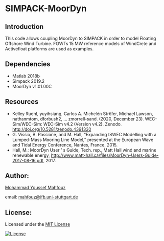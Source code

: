 # SIMPACK-MoorDyn
## Introduction
This code allows coupling MoorDyn to SIMPACK in order to model Floating Offshore Wind Turbine. FOWTs 15 MW reference models of WindCrete and Activefloat platforms are used as examples.


## Dependencies
- Matlab 2018b
- Simpack 2019.2
- MoorDyn v1.01.00C

## Resources
- Kelley Ruehl, yuyihsiang, Carlos A. Michelén Ströfer, Michael Lawson, nathanmtom, dforbush2, … zmorrell-sand. (2020, December 23). WEC-Sim/WEC-Sim: WEC-Sim v4.2 (Version v4.2). Zenodo. http://doi.org/10.5281/zenodo.4391330
- G. Vissio, B. Passione, and M. Hall, “Expanding ISWEC Modelling with a Lumped-Mass Mooring Line Model,” presented at the European Wave and Tidal Energy Conference, Nantes, France, 2015.
- Hall,   M.:   MoorDyn   User   ’   s   Guide,   Tech.   rep.,   Matt   Hall   wind   and   marine   renewable   energy,   http://www.matt-hall.ca/files/MoorDyn-Users-Guide-2017-08-16.pdf, 2017.

## Author:
[Mohammad Youssef Mahfouz](https://www.ifb.uni-stuttgart.de/en/institute/team/Mahfouz/)
 
email: mahfouz@ifb.uni-stuttgart.de

## License:
Licensed under the [MIT License](LICENSE)

[![License](https://img.shields.io/badge/License-MIT-blue.svg)](LICENSE)
